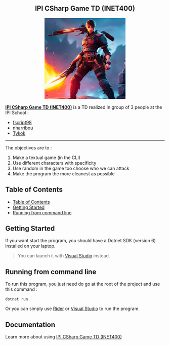 
<!-- A spacer -->
<p>&nbsp;</p>

<h2 align="center">IPI CSharp Game TD (INET400)</h2>

<div align="center">

![Image of project](./static/project.png)

</div>

**[IPI CSharp Game TD (INET400)][projectLink]** is a TD realized in group of 3 people at the IPI School :

- [fscript98](https://github.com/fscript98)
- [nharribou](https://github.com/nharribou)
- [Tykok](https://github.com/Tykok)

---

The objectives are to :

1. Make a textual game (in the CLI)
2. Use different characters with specificity
3. Use random in the game too choose who we can attack
4. Make the program the more cleanest as possible

## Table of Contents

- [Table of Contents](#table-of-contents)
- [Getting Started](#getting-started)
- [Running from command line](#running-from-command-line)

## Getting Started

If you want start the program, you should have a Dotnet SDK (version 6) installed on your laptop.

> You can launch it with [Visual Studio](https://visualstudio.microsoft.com/fr/) instead.

## Running from command line

To run this program, you just need do go at the root of the project and use this command :

```shell
dotnet run
```

Or you can simply use [Rider](https://www.jetbrains.com/rider/) or [Visual Studio](https://visualstudio.microsoft.com/fr/) to run the program.

## Documentation

Learn more about using [IPI CSharp Game TD (INET400)][projectLink]


[projectLink]: https://github.com/Tykok/IPI-INET400-CSharp-Game